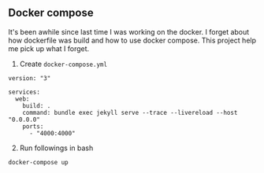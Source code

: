## Docker compose

It's been awhile since last time I was working on the docker. I forget about how dockerfile was build and how to use docker compose. This project help me pick up what I forget.

1. Create `docker-compose.yml`
```docker
version: "3"

services:
  web:
    build: .
    command: bundle exec jekyll serve --trace --livereload --host "0.0.0.0"
    ports:
      - "4000:4000"
```
2. Run followings in bash
```bash
docker-compose up
```